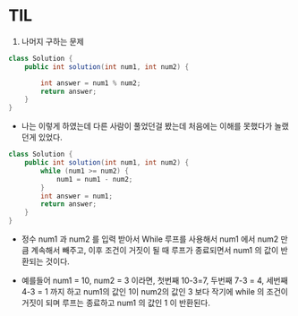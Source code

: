 # TIL

1. 나머지 구하는 문제

```java
class Solution {
    public int solution(int num1, int num2) {

        int answer = num1 % num2;
        return answer;
    }
}
```
- 나는 이렇게 하였는데 다른 사람이 풀었던걸 봤는데 처음에는 이해를 못했다가 놀랬던게 있었다.

```java
class Solution {
    public int solution(int num1, int num2) {
        while (num1 >= num2) {
            num1 = num1 - num2;
        }
        int answer = num1;
        return answer;
    }
}
```

- 정수 num1 과 num2 를 입력 받아서 While 루프를 사용해서 num1 에서 num2 만큼 계속해서 빼주고, 이후 조건이 거짓이 될 때 루프가 종료되면서 num1 의 값이 반환되는 것이다.

- 예를들어 num1 = 10, num2 = 3 이라면, 첫번째 10-3=7, 두번째 7-3 = 4, 세번째 4-3 = 1 까지 하고 num1의 값인 1이 num2의 값인 3 보다 작기에 while 의 조건이 거짓이 되며 루프는 종료하고 num1 의 값인 1 이 반환된다.